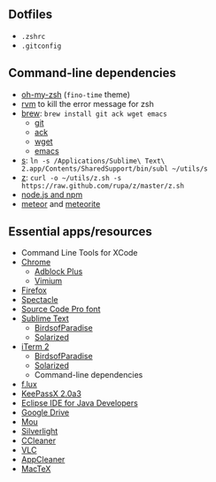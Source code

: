 ## Dotfiles

* `.zshrc`
* `.gitconfig`

## Command-line dependencies

* [oh-my-zsh](https://github.com/robbyrussell/oh-my-zsh) (`fino-time` theme)
* [rvm](http://rvm.io/) to kill the error message for zsh
* [brew](http://brew.sh/): `brew install git ack wget emacs`
  * [git](http://git-scm.com/)
  * [ack](http://beyondgrep.com/)
  * [wget](http://www.gnu.org/software/wget/)
  * [emacs](http://www.gnu.org/software/emacs/)
* [s](http://www.sublimetext.com/): `ln -s /Applications/Sublime\ Text\ 2.app/Contents/SharedSupport/bin/subl ~/utils/s`
* [z](https://github.com/rupa/z): `curl -o ~/utils/z.sh -s https://raw.github.com/rupa/z/master/z.sh`
* [node.js and npm](http://nodejs.org/)
* [meteor](https://www.meteor.com/) and [meteorite](https://github.com/oortcloud/meteorite/)

## Essential apps/resources

* Command Line Tools for XCode
* [Chrome](https://chrome.google.com)
  * [Adblock Plus](https://adblockplus.org/)
  * [Vimium](https://chrome.google.com/webstore/detail/vimium/dbepggeogbaibhgnhhndojpepiihcmeb?hl=en)
* [Firefox](https://www.mozilla.org/en-US/firefox/new/)
* [Spectacle](http://spectacleapp.com/)
* [Source Code Pro font](http://sourceforge.net/projects/sourcecodepro.adobe/)
* [Sublime Text](http://www.sublimetext.com/)
  * [BirdsofParadise](https://github.com/jbergantine/Birds-of-Paradise-for-TextMate)
  * [Solarized](https://github.com/SublimeColors/Solarized)
* [iTerm 2](http://www.iterm2.com/)
  * [BirdsofParadise](https://github.com/zdj/themes)
  * [Solarized](https://github.com/altercation/solarized/tree/master/iterm2-colors-solarized)
  * Command-line dependencies
* [f.lux](https://justgetflux.com/news/pages/mac/)
* [KeePassX 2.0a3](http://www.keepassx.org/news/2012/10/367)
* [Eclipse IDE for Java Developers](https://www.eclipse.org/downloads/)
* [Google Drive](https://tools.google.com/dlpage/drive)
* [Mou](http://mouapp.com/)
* [Silverlight](http://www.microsoft.com/silverlight/)
* [CCleaner](https://www.piriform.com/CCLEANER)
* [VLC](www.videolan.org/vlc/download-macosx.html)
* [AppCleaner](http://www.freemacsoft.net/appcleaner/)
* [MacTeX](https://tug.org/mactex/)
